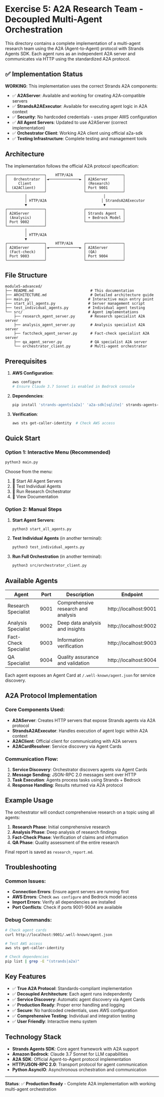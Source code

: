 # Exercise 5: A2A Research Team - Decoupled Multi-Agent Orchestration

This directory contains a complete implementation of a multi-agent research team using the A2A (Agent-to-Agent) protocol with Strands Agents SDK. Each agent runs as an independent A2A server and communicates via HTTP using the standardized A2A protocol.

## ✅ Implementation Status

**WORKING**: This implementation uses the correct Strands A2A components:

- ✅ **A2AServer**: Available and working for creating A2A-compatible servers
- ✅ **StrandsA2AExecutor**: Available for executing agent logic in A2A context  
- ✅ **Security**: No hardcoded credentials - uses proper AWS configuration
- ✅ **All Agent Servers**: Updated to use A2AServer (correct implementation)
- ✅ **Orchestrator Client**: Working A2A client using official a2a-sdk
- ✅ **Testing Infrastructure**: Complete testing and management tools

## Architecture

The implementation follows the official A2A protocol specification:

```
┌─────────────────┐    HTTP/A2A     ┌─────────────────┐
│   Orchestrator  │◄──────────────► │ A2AServer       │
│     Client      │                 │ (Research)      │
│  (A2AClient)    │                 │ Port 9001       │
└─────────────────┘                 └─────────────────┘
         │                                   │
         │ HTTP/A2A                         │ StrandsA2AExecutor
         ▼                                   ▼
┌─────────────────┐                 ┌─────────────────┐
│ A2AServer       │                 │ Strands Agent   │
│ (Analysis)      │                 │ + Bedrock Model │
│ Port 9002       │                 └─────────────────┘
└─────────────────┘                          
         │                          
         │ HTTP/A2A                 
         ▼                          
┌─────────────────┐    HTTP/A2A     ┌─────────────────┐
│ A2AServer       │◄──────────────► │ A2AServer       │
│ (Fact-check)    │                 │ (QA)            │
│ Port 9003       │                 │ Port 9004       │
└─────────────────┘                 └─────────────────┘
```

## File Structure

```
module5-advanced/
├── README.md                          # This documentation
├── ARCHITECTURE.md                    # Detailed architecture guide
├── main.py                           # Interactive main entry point
├── start_all_agents.py               # Server management script
├── test_individual_agents.py         # Individual agent testing
└── src/                              # Agent implementations
    ├── research_agent_server.py       # Research specialist A2A server
    ├── analysis_agent_server.py       # Analysis specialist A2A server
    ├── factcheck_agent_server.py      # Fact-check specialist A2A server
    ├── qa_agent_server.py             # QA specialist A2A server
    └── orchestrator_client.py         # Multi-agent orchestrator
```

## Prerequisites

1. **AWS Configuration**:
   ```bash
   aws configure
   # Ensure Claude 3.7 Sonnet is enabled in Bedrock console
   ```

2. **Dependencies**:
   ```bash
   pip install 'strands-agents[a2a]' 'a2a-sdk[sqlite]' strands-agents-tools
   ```

3. **Verification**:
   ```bash
   aws sts get-caller-identity  # Check AWS access
   ```

## Quick Start

### Option 1: Interactive Menu (Recommended)
```bash
python3 main.py
```
Choose from the menu:
1. 🚀 Start All Agent Servers
2. 🧪 Test Individual Agents  
3. 🎯 Run Research Orchestrator
4. 📖 View Documentation

### Option 2: Manual Steps

1. **Start Agent Servers**:
   ```bash
   python3 start_all_agents.py
   ```

2. **Test Individual Agents** (in another terminal):
   ```bash
   python3 test_individual_agents.py
   ```

3. **Run Full Orchestration** (in another terminal):
   ```bash
   python3 src/orchestrator_client.py
   ```

## Available Agents

| Agent | Port | Description | Endpoint |
|-------|------|-------------|----------|
| Research Specialist | 9001 | Comprehensive research and analysis | http://localhost:9001 |
| Analysis Specialist | 9002 | Deep data analysis and insights | http://localhost:9002 |
| Fact-Check Specialist | 9003 | Information verification | http://localhost:9003 |
| QA Specialist | 9004 | Quality assurance and validation | http://localhost:9004 |

Each agent exposes an Agent Card at `/.well-known/agent.json` for service discovery.

## A2A Protocol Implementation

### Core Components Used:
- **A2AServer**: Creates HTTP servers that expose Strands agents via A2A protocol
- **StrandsA2AExecutor**: Handles execution of agent logic within A2A context
- **A2AClient**: Official client for communicating with A2A servers
- **A2ACardResolver**: Service discovery via Agent Cards

### Communication Flow:
1. **Service Discovery**: Orchestrator discovers agents via Agent Cards
2. **Message Sending**: JSON-RPC 2.0 messages sent over HTTP
3. **Task Execution**: Agents process tasks using Strands + Bedrock
4. **Response Handling**: Results returned via A2A protocol

## Example Usage

The orchestrator will conduct comprehensive research on a topic using all agents:

1. **Research Phase**: Initial comprehensive research
2. **Analysis Phase**: Deep analysis of research findings  
3. **Fact-Check Phase**: Verification of claims and information
4. **QA Phase**: Quality assessment of the entire research

Final report is saved as `research_report.md`.

## Troubleshooting

### Common Issues:
- **Connection Errors**: Ensure agent servers are running first
- **AWS Errors**: Check `aws configure` and Bedrock model access
- **Import Errors**: Verify all dependencies are installed
- **Port Conflicts**: Check if ports 9001-9004 are available

### Debug Commands:
```bash
# Check agent cards
curl http://localhost:9001/.well-known/agent.json

# Test AWS access
aws sts get-caller-identity

# Check dependencies
pip list | grep -E "(strands|a2a)"
```

## Key Features

- ✅ **True A2A Protocol**: Standards-compliant implementation
- ✅ **Decoupled Architecture**: Each agent runs independently
- ✅ **Service Discovery**: Automatic agent discovery via Agent Cards
- ✅ **Production Ready**: Proper error handling and logging
- ✅ **Secure**: No hardcoded credentials, uses AWS configuration
- ✅ **Comprehensive Testing**: Individual and integration testing
- ✅ **User Friendly**: Interactive menu system

## Technology Stack

- **Strands Agents SDK**: Core agent framework with A2A support
- **Amazon Bedrock**: Claude 3.7 Sonnet for LLM capabilities
- **A2A SDK**: Official Agent-to-Agent protocol implementation
- **HTTP/JSON-RPC 2.0**: Transport protocol for agent communication
- **Python AsyncIO**: Asynchronous orchestration and communication

---

**Status**: ✅ **Production Ready** - Complete A2A implementation with working multi-agent orchestration
